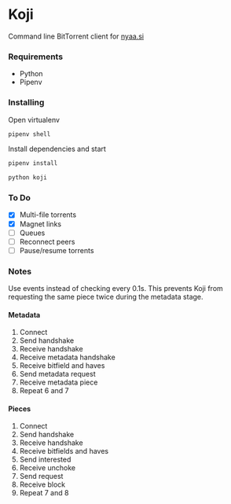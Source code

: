 # Koji
Command line BitTorrent client for [nyaa.si](https://nyaa.si/)

### Requirements
* Python
* Pipenv

### Installing
Open virtualenv
```sh
pipenv shell
```

Install dependencies and start
```sh
pipenv install

python koji
```

### To Do
* [x] Multi-file torrents
* [x] Magnet links
* [ ] Queues
* [ ] Reconnect peers
* [ ] Pause/resume torrents

### Notes
Use events instead of checking every 0.1s. This prevents Koji from requesting the same piece twice during the metadata stage.

#### Metadata
1. Connect
2. Send handshake
3. Receive handshake
4. Receive metadata handshake
5. Receive bitfield and haves
6. Send metadata request
7. Receive metadata piece
8. Repeat 6 and 7

#### Pieces
1. Connect
2. Send handshake
3. Receive handshake
4. Receive bitfields and haves
5. Send interested
6. Receive unchoke
7. Send request
8. Receive block
9. Repeat 7 and 8
